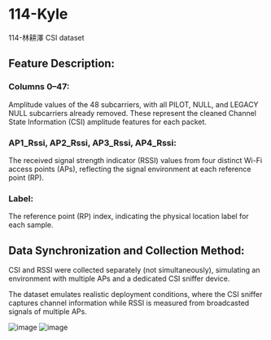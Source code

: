 # 114-Kyle
114-林耕澤 CSI dataset

## Feature Description:

### Columns 0–47:
Amplitude values of the 48 subcarriers, with all PILOT, NULL, and LEGACY NULL subcarriers already removed. These represent the cleaned Channel State Information (CSI) amplitude features for each packet.

### AP1_Rssi, AP2_Rssi, AP3_Rssi, AP4_Rssi:
The received signal strength indicator (RSSI) values from four distinct Wi-Fi access points (APs), reflecting the signal environment at each reference point (RP).

### Label:
The reference point (RP) index, indicating the physical location label for each sample.

## Data Synchronization and Collection Method:

CSI and RSSI were collected separately (not simultaneously), simulating an environment with multiple APs and a dedicated CSI sniffer device.

The dataset emulates realistic deployment conditions, where the CSI sniffer captures channel information while RSSI is measured from broadcasted signals of multiple APs.

![image](https://github.com/user-attachments/assets/8c4e1ca1-e199-4cbb-9677-6e2935ea2c54)
![image](https://github.com/user-attachments/assets/8b29fb59-a8ed-47b4-a299-5dbb4bb68058)
